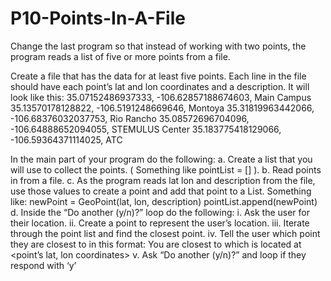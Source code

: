 # P10-Points-In-A-File
Change the last program so that instead of working with two points, the program reads a list of five or more points from a file.

Create a file that has the data for at least five points.
  Each line in the file should have each point’s lat and lon coordinates and a description. It will look like this:
      35.07152486937333, -106.62857188674603, Main Campus
      35.13570178128822, -106.5191248669646, Montoya
      35.31819963442066, -106.68376032037753, Rio Rancho
      35.08572696704096, -106.64888652094055, STEMULUS Center
      35.183775418129066, -106.59364371114025, ATC

In the main part of your program do the following:
    a.	Create a list that you will use to collect the points. ( Something like pointList = [] ).
    b.	Read points in from a file.
    c.	As the program reads lat lon and description from the file, use those values to create a point and add that point to a List. 
        Something like: newPoint = GeoPoint(lat, lon, description)
                        pointList.append(newPoint)
    d.	Inside the “Do another (y/n)?” loop do the following:
          i.	  Ask the user for their location. 
          ii.	  Create a point to represent the user’s location. 
          iii.	Iterate through the point list and find the closest point. 
          iv. 	Tell the user which point they are closest to in this format:
                You are closest to <description> which is located at <point’s lat, lon coordinates>
          v.	  Ask “Do another (y/n)?” and loop if they respond with ‘y’
